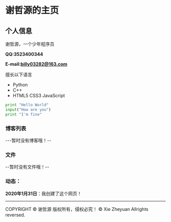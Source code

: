 # 谢哲源的主页

## 个人信息

谢哲源，一个少年程序员

**QQ:3523400344**

**E-mail:billy03282@163.com**

擅长以下语言

- Python
- C++
- HTML5 CSS3 JavaScript

```python
print "Hello World"
input("How are you")
print "I'm fine"
```

### 博客列表

---暂时没有博客哦！--

### 文件

--暂时没有文件哦！--

### 动态：
**2020年1月31日**：我创建了这个网页！






<hr />
COPYRIGHT &copy; 谢哲源 版权所有，侵权必究！
&copy; Xie Zheyuan Allrights reversed.
